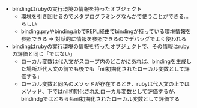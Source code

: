 - bindingはrubyの実行環境の情報を持ったオブジェクト
  - 環境を引き回せるのでメタプログラミングなんかで使うことができる…らしい
  - binding.pryやbinding.irbでREPL経由でbindingが持っている環境情報を参照できる => 対話的に情報を参照できるのでデバッグでよく使われる
- bindingはrubyの実行環境の情報を持ったオブジェクトで、その情報はrubyの評価と同じ「ではない」
  - ローカル変数は代入文がスコープ内のどこかにあれば、bindingを生成した場所が代入文の前でも後でも「nil初期化されたローカル変数として評価する」
  - ローカル変数と同名のメソッドが存在するとき、rubyは代入文の上ではメソッド、下ではnil初期化されたローカル変数として評価するが、bindindgではどちらもnil初期化されたローカル変数として評価する

